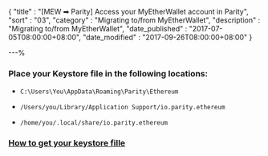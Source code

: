 {
"title"       : "[MEW ➡ Parity] Access your MyEtherWallet account in Parity",
"sort"        : "03",
"category"    : "Migrating to/from MyEtherWallet",
"description" : "Migrating to/from MyEtherWallet",
"date_published" : "2017-07-05T08:00:00+08:00",
"date_modified"  : "2017-09-26T08:00:00+08:00"
}

---%


### Place your Keystore file in the following locations:

*  `C:\Users\You\AppData\Roaming\Parity\Ethereum`

*  `/Users/you/Library/Application Support/io.parity.ethereum`

*  `/home/you/.local/share/io.parity.ethereum`


### [How to get your keystore fille](https://kb.myetherwallet.com/migration/location-of-mist-geth-wallet-files.html)
